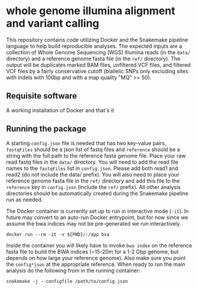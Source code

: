 # whole genome illumina alignment and variant calling

This repository contains code utilizing Docker and the Snakemake pipeline language to help build reproducible analyses. The expected inputs are a collection of Whole Genome Sequencing (WGS) Illumina reads (in the `data/` directory) and a reference genome fasta file (in the `ref/` directory). The output will be duplicates marked BAM files, unfiltered VCF files, and filtered VCF files by a fairly conservative cutoff (biallelic SNPs only excluding sites with indels with 100bp and with a map quality "MQ" >= 50). 

## Requisite software

A working installation of Docker and that's it

## Running the package

A starting `config.json` file is needed that has two key-value pairs, `fastqFiles` should be a json list of fastq files and `reference` should be a string with the full path to the reference fasta genome file. Place your raw read fastq files in the `data/` directory. You will need to add the read file names to the `fastqFiles` list in `config.json`. Please add both read1 and read2 (do not include the data/ prefix). You will also need to place your reference genome fasta file in the `ref/` directory and add this file to the `reference` key in `config.json` (include the `ref/` prefix). All other analysis directories should be automatically created during the Snakemake pipeline run as needed. 

The Docker container is currently set up to run in interactive mode (`-it`). In future may convert to an auto-run Docker entrypoint, but for now since we assume the bwa indices may not be pre-generated we run interactively. 

```code
docker run --rm -it -v ${PWD}/:/app bsa
```

Inside the container you will likely have to invoke `bwa index` on the reference fasta file to build the BWA indices (~15-20m for a 1-2 Gbp genome, but depends on how large your reference genome). Also make sure you point the `config*json` at the appropriate reference. When ready to run the main analysis do the following from in the running container:

```code
snakemake -j --configfile /path/to/config.json
```
